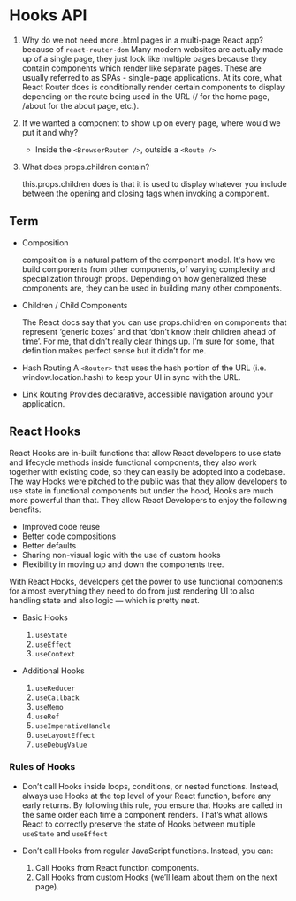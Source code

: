 # Hooks API

1. Why do we not need more .html pages in a multi-page React app?
   because of `react-router-dom` Many modern websites are actually made up of a single page, they just look like multiple pages because they contain components which render like separate pages. These are usually referred to as SPAs - single-page applications. At its core, what React Router does is conditionally render certain components to display depending on the route being used in the URL (/ for the home page, /about for the about page, etc.).

2. If we wanted a component to show up on every page, where would we put it and why?

   - Inside the `<BrowserRouter />`, outside a `<Route />`

3. What does props.children contain?

   this.props.children does is that it is used to display whatever you include between the opening and closing tags when invoking a component.

## Term

- Composition

  composition is a natural pattern of the component model. It's how we build components from other components, of varying complexity and specialization through props. Depending on how generalized these components are, they can be used in building many other components.

- Children / Child Components

  The React docs say that you can use props.children on components that represent ‘generic boxes’ and that ‘don’t know their children ahead of time’. For me, that didn’t really clear things up. I’m sure for some, that definition makes perfect sense but it didn’t for me.

- Hash Routing
  A `<Router>` that uses the hash portion of the URL (i.e. window.location.hash) to keep your UI in sync with the URL.

- Link Routing
  Provides declarative, accessible navigation around your application.

## React Hooks

React Hooks are in-built functions that allow React developers to use state and lifecycle methods inside functional components, they also work together with existing code, so they can easily be adopted into a codebase. The way Hooks were pitched to the public was that they allow developers to use state in functional components but under the hood, Hooks are much more powerful than that. They allow React Developers to enjoy the following benefits:

- Improved code reuse
- Better code compositions
- Better defaults
- Sharing non-visual logic with the use of custom hooks
- Flexibility in moving up and down the components tree.

With React Hooks, developers get the power to use functional components for almost everything they need to do from just rendering UI to also handling state and also logic — which is pretty neat.

- Basic Hooks

  1. `useState`
  2. `useEffect`
  3. `useContext`

- Additional Hooks

  1. `useReducer`
  2. `useCallback`
  3. `useMemo`
  4. `useRef`
  5. `useImperativeHandle`
  6. `useLayoutEffect`
  7. `useDebugValue`

### Rules of Hooks

- Don’t call Hooks inside loops, conditions, or nested functions. Instead, always use Hooks at the top level of your React function, before any early returns. By following this rule, you ensure that Hooks are called in the same order each time a component renders. That’s what allows React to correctly preserve the state of Hooks between multiple `useState` and `useEffect`

- Don’t call Hooks from regular JavaScript functions. Instead, you can:
  1. Call Hooks from React function components.
  2. Call Hooks from custom Hooks (we’ll learn about them on the next page).
